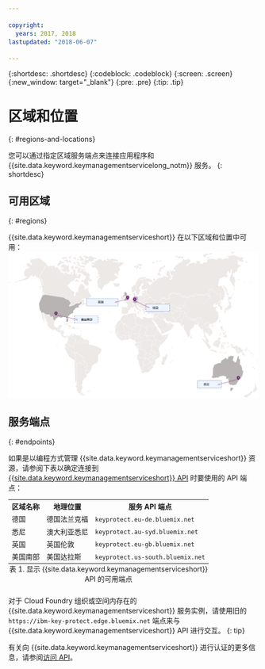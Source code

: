 ```yaml
---

copyright:
  years: 2017, 2018
lastupdated: "2018-06-07"

---
```


{:shortdesc: .shortdesc}
{:codeblock: .codeblock}
{:screen: .screen}
{:new_window: target="_blank"}
{:pre: .pre}
{:tip: .tip}

# 区域和位置
{: #regions-and-locations}

您可以通过指定区域服务端点来连接应用程序和 {{site.data.keyword.keymanagementservicelong_notm}} 服务。
{: shortdesc}

## 可用区域
{: #regions}

{{site.data.keyword.keymanagementserviceshort}} 在以下区域和位置中可用：![该图显示 Key Protect 服务可用的区域。](images/world-map_min.svg)

## 服务端点
{: #endpoints}

如果是以编程方式管理 {{site.data.keyword.keymanagementserviceshort}} 资源，请参阅下表以确定连接到 [{{site.data.keyword.keymanagementserviceshort}} API](https://console.bluemix.net/apidocs/639) 时要使用的 API 端点： 

<table>
    <tr>
        <th>区域名称</th>
        <th>地理位置
</th>
        <th>服务 API 端点</th>
    </tr>
    <tr>
        <td>德国</td>
        <td>德国法兰克福</td>
        <td>
            <code>keyprotect.eu-de.bluemix.net</code>
        </td>
    </tr>
    <tr>
        <td>悉尼</td>
        <td>澳大利亚悉尼</td>
        <td>
            <code>keyprotect.au-syd.bluemix.net</code>
        </td>
    </tr>
    <tr>
        <td>英国</td>
        <td>英国伦敦</td>
        <td>
            <code>keyprotect.eu-gb.bluemix.net</code>
        </td>
    </tr>
    <tr>
        <td>美国南部</td>
        <td>美国达拉斯</td>
        <td>
            <code>keyprotect.us-south.bluemix.net</code>
        </td>
    </tr>
    <caption style="caption-side:bottom;">表 1. 显示 {{site.data.keyword.keymanagementserviceshort}} API 的可用端点</caption>
</table>

对于 Cloud Foundry 组织或空间内存在的 {{site.data.keyword.keymanagementserviceshort}} 服务实例，请使用旧的 `https://ibm-key-protect.edge.bluemix.net` 端点来与 {{site.data.keyword.keymanagementserviceshort}} API 进行交互。
{: tip}

有关向 {{site.data.keyword.keymanagementserviceshort}} 进行认证的更多信息，请参阅[访问 API](/docs/services/keymgmt/keyprotect_authentication.html)。
